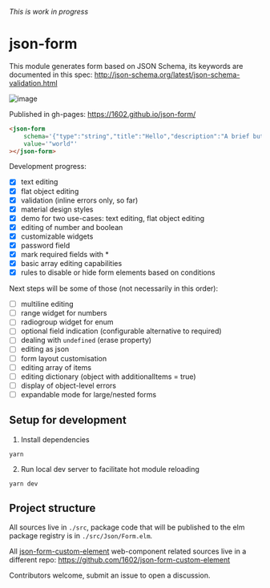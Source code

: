 *This is work in progress*

# json-form

This module generates form based on JSON Schema, its keywords are documented in this spec: http://json-schema.org/latest/json-schema-validation.html

![image](https://user-images.githubusercontent.com/184172/38784098-c30536fe-4104-11e8-95bb-58c4f5eca24f.png)

Published in gh-pages: https://1602.github.io/json-form/


<!---
```
<custom-element-demo>
  <template>
    <script src="../webcomponentsjs/webcomponents-lite.js"></script>
    <link rel="stylesheet" href="https://unpkg.com/@ubio/css@1.3.11/index.css">
    <link rel="import" href="json-form.html">
    <next-code-block></next-code-block>
  </template>
</custom-element-demo>
```
-->
```html
<json-form
    schema='{"type":"string","title":"Hello","description":"A brief but helpful description of value","maxLength":5}'
    value='"world"'
></json-form>
```


Development progress:

- [x] text editing
- [x] flat object editing
- [x] validation (inline errors only, so far)
- [x] material design styles
- [x] demo for two use-cases: text editing, flat object editing
- [x] editing of number and boolean
- [x] customizable widgets
- [x] password field
- [x] mark required fields with *
- [x] basic array editing capabilities
- [x] rules to disable or hide form elements based on conditions

Next steps will be some of those (not necessarily in this order):

- [ ] multiline editing
- [ ] range widget for numbers
- [ ] radiogroup widget for enum
- [ ] optional field indication (configurable alternative to required)
- [ ] dealing with `undefined` (erase property)
- [ ] editing as json
- [ ] form layout customisation
- [ ] editing array of items
- [ ] editing dictionary (object with additionalItems = true)
- [ ] display of object-level errors
- [ ] expandable mode for large/nested forms

## Setup for development

1. Install dependencies
```
yarn
```
2. Run local dev server to facilitate hot module reloading
```
yarn dev
```

## Project structure

All sources live in `./src`, package code that will be published to the elm package registry is in `./src/Json/Form.elm`.

All [json-form-custom-element](https://www.webcomponents.org/element/json-form-custom-element) web-component related sources live in a different repo: https://github.com/1602/json-form-custom-element

Contributors welcome, submit an issue to open a discussion.
